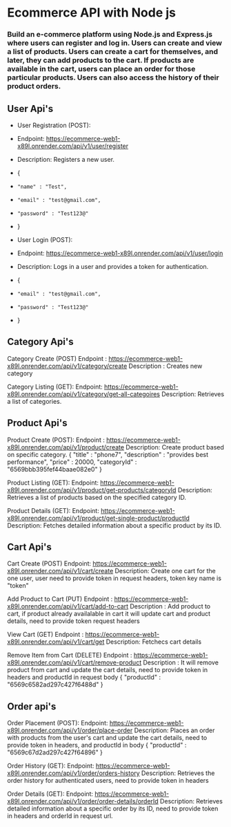# Ecommerce API with Node js

### Build an e-commerce platform using Node.js and Express.js where users can register and log in. Users can create and view a list of products. Users can create a cart for themselves, and later, they can add products to the cart. If products are available in the cart, users can place an order for those particular products. Users can also access the history of their product orders.

## User Api's

- User Registration (POST):
- Endpoint: https://ecommerce-web1-x89l.onrender.com/api/v1/user/register
- Description: Registers a new user.
- {
-     "name" : "Test",
-     "email" : "test@gmail.com",
-     "password" : "Test123@"
- }

- User Login (POST):
- Endpoint: https://ecommerce-web1-x89l.onrender.com/api/v1/user/login
- Description: Logs in a user and provides a token for authentication.
- {
-     "email" : "test@gmail.com",
-     "password" : "Test123@"
- }


## Category Api's

Category Create (POST)
Endpoint : https://ecommerce-web1-x89l.onrender.com/api/v1/category/create
Description : Creates new category

Category Listing (GET):
Endpoint: https://ecommerce-web1-x89l.onrender.com/api/v1/category/get-all-categoires
Description: Retrieves a list of categories.

## Product Api's

Product Create (POST):
Endpoint : https://ecommerce-web1-x89l.onrender.com/api/v1/product/create
Description: Create product based on specific category.
{
    "title" : "phone7",
    "description" : "provides best performance",
    "price" : 20000,
    "categoryId" : "6569bbb395fef44baae082e0"
}

Product Listing (GET):
Endpoint: https://ecommerce-web1-x89l.onrender.com/api/v1/product/get-products/categoryId
Description: Retrieves a list of products based on the specified category ID.

Product Details (GET):
Endpoint: https://ecommerce-web1-x89l.onrender.com/api/v1/product/get-single-product/productId
Description: Fetches detailed information about a specific product by its ID.


## Cart Api's

Cart Create (POST)
Endpoint: https://ecommerce-web1-x89l.onrender.com/api/v1/cart/create
Description: Create one cart for the one user, user need to provide token in request headers, token key name is "token"

Add Product to Cart (PUT)
Endpoint : https://ecommerce-web1-x89l.onrender.com/api/v1/cart/add-to-cart
Description : Add product to cart, if product already availalable in cart it will update cart and product details, need to provide token request headers

View Cart (GET)
Endpoint : https://ecommerce-web1-x89l.onrender.com/api/v1/cart/get
Description: Fetchecs cart details

Remove Item from Cart (DELETE)
Endpoint : https://ecommerce-web1-x89l.onrender.com/api/v1/cart/remove-product
Description : It will remove product from cart and update the cart details, need to provide token in headers and productId in request body
{
    "productId" : "6569c6582ad297c427f6488d"
}

## Order api's

Order Placement (POST):
Endpoint: https://ecommerce-web1-x89l.onrender.com/api/v1/order/place-order
Description: Places an order with products from the user's cart and update the cart details, need to provide token in headers, and productId in body
{
    "productId" : "6569c67d2ad297c427f64896"
}

Order History (GET):
Endpoint: https://ecommerce-web1-x89l.onrender.com/api/v1/order/orders-history
Description: Retrieves the order history for authenticated users, need to provide token in headers

Order Details (GET):
Endpoint: https://ecommerce-web1-x89l.onrender.com/api/v1/order/order-details/orderId
Description: Retrieves detailed information about a specific order by its ID, need to provide token in headers and orderId in request url.




